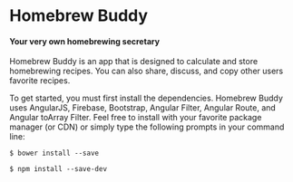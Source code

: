 # Homebrew Buddy
#### Your very own homebrewing secretary

Homebrew Buddy is an app that is designed to calculate and store homebrewing recipes. You can also share, discuss, and copy other users favorite recipes.

To get started, you must first install the dependencies. Homebrew Buddy uses AngularJS, Firebase, Bootstrap, Angular Filter, Angular Route, and Angular toArray Filter. Feel free to install with your favorite package manager (or CDN) or simply type the following prompts in your command line:

```$ bower install --save```

```$ npm install --save-dev```